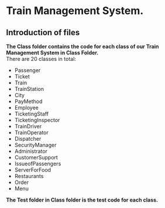 # Train Management System.
## Introduction of files
**The Class folder contains the code for each class of our Train Management System in Class Folder.**  
There are 20 classes in total:  
- Passenger
- Ticket
- Train
- TrainStation
- City
- PayMethod
- Employee
- TicketingStaff
- TicketingInspector
- TrainDriver
- TrainOperator
- Dispatcher
- SecurityManager
- Administrator
- CustomerSupport
- IssueofPassengers
- ServerForFood
- Restaurants
- Order
- Menu

**The Test folder in Class folder is the test code for each class.**
